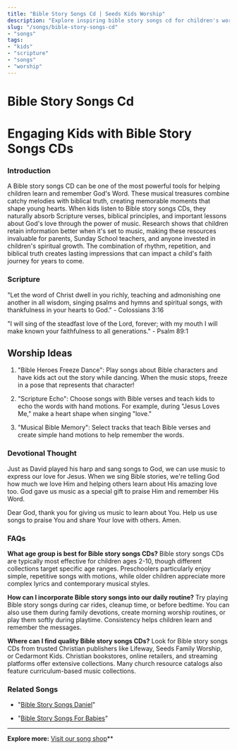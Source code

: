 ```yaml
---
title: "Bible Story Songs Cd | Seeds Kids Worship"
description: "Explore inspiring bible story songs cd for children's worship and faith development. Biblical music resources for families and ministry."
slug: "/songs/bible-story-songs-cd"
- "songs"
tags:
- "kids"
- "scripture"
- "songs"
- "worship"
---
```


# Bible Story Songs Cd

# Engaging Kids with Bible Story Songs CDs

### Introduction
A Bible story songs CD can be one of the most powerful tools for helping children learn and remember God's Word. These musical treasures combine catchy melodies with biblical truth, creating memorable moments that shape young hearts. When kids listen to Bible story songs CDs, they naturally absorb Scripture verses, biblical principles, and important lessons about God's love through the power of music. Research shows that children retain information better when it's set to music, making these resources invaluable for parents, Sunday School teachers, and anyone invested in children's spiritual growth. The combination of rhythm, repetition, and biblical truth creates lasting impressions that can impact a child's faith journey for years to come.

### Scripture
"Let the word of Christ dwell in you richly, teaching and admonishing one another in all wisdom, singing psalms and hymns and spiritual songs, with thankfulness in your hearts to God." - Colossians 3:16

"I will sing of the steadfast love of the Lord, forever; with my mouth I will make known your faithfulness to all generations." - Psalm 89:1

## Worship Ideas
1. "Bible Heroes Freeze Dance": Play songs about Bible characters and have kids act out the story while dancing. When the music stops, freeze in a pose that represents that character!

2. "Scripture Echo": Choose songs with Bible verses and teach kids to echo the words with hand motions. For example, during "Jesus Loves Me," make a heart shape when singing "love."

3. "Musical Bible Memory": Select tracks that teach Bible verses and create simple hand motions to help remember the words.

### Devotional Thought
Just as David played his harp and sang songs to God, we can use music to express our love for Jesus. When we sing Bible stories, we're telling God how much we love Him and helping others learn about His amazing love too. God gave us music as a special gift to praise Him and remember His Word.

Dear God, thank you for giving us music to learn about You. Help us use songs to praise You and share Your love with others. Amen.

### FAQs

**What age group is best for Bible story songs CDs?**
Bible story songs CDs are typically most effective for children ages 2-10, though different collections target specific age ranges. Preschoolers particularly enjoy simple, repetitive songs with motions, while older children appreciate more complex lyrics and contemporary musical styles.

**How can I incorporate Bible story songs into our daily routine?**
Try playing Bible story songs during car rides, cleanup time, or before bedtime. You can also use them during family devotions, create morning worship routines, or play them softly during playtime. Consistency helps children learn and remember the messages.

**Where can I find quality Bible story songs CDs?**
Look for Bible story songs CDs from trusted Christian publishers like Lifeway, Seeds Family Worship, or Cedarmont Kids. Christian bookstores, online retailers, and streaming platforms offer extensive collections. Many church resource catalogs also feature curriculum-based music collections.

### Related Songs

- "[Bible Story Songs Daniel](/songs/bible-story-songs-daniel/)"

- "[Bible Story Songs For Babies](/songs/bible-story-songs-for-babies/)"

---

**Explore more:** [Visit our song shop](https://seedskidsworship.com/shop)**

<!-- Schema Markup -->
<script type="application/ld+json">
{
  "@context": "https://schema.org",
  "@type": "MusicRecording",
  "name": "Bible Story Songs Cd",
  "byArtist": {
    "@type": "MusicGroup",
    "name": "Seeds Kids Worship"
  },
  "isFamilyFriendly": true,
  "url": "https://seedskidsworship.com/songs/bible-story-songs-cd/"
}
</script>